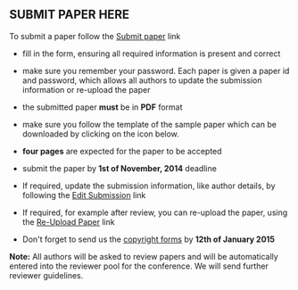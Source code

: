 ## SUBMIT PAPER HERE

 To submit a paper follow the [Submit paper](http://conference.4m-association.org/author/submit.php) link

  * fill in the form, ensuring all required information is present and correct

  * make sure you remember your password. Each paper is given a paper id and password, which allows all authors to update the submission information or re-upload the paper

  * the submitted paper **must** be in **PDF** format

  * make sure you follow the template of the sample paper which can be downloaded by clicking on the icon below. 

  * **four pages** are expected for the paper to be accepted

  * submit the paper by **1st of November, 2014** deadline

  * If required, update the submission information, like author details, by following the [Edit Submission](http://conference.4m-association.org/author/edit.php) link

 * If required, for example after review, you can re-upload the paper, using the [Re-Upload Paper](http://conference.4m-association.org/author/upload.php?t=reup) link

* Don't forget to send us the [copyright forms](/4m-association/content/License-Agreement-2015)  by **12th of January 2015**

**Note:** All authors will be asked to review papers and will be automatically entered into the reviewer pool for the conference. We will send further reviewer guidelines.